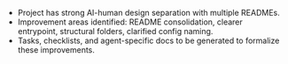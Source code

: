 - Project has strong AI-human design separation with multiple READMEs.
- Improvement areas identified: README consolidation, clearer entrypoint, structural folders, clarified config naming.
- Tasks, checklists, and agent-specific docs to be generated to formalize these improvements.
